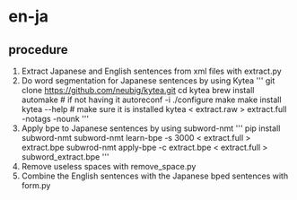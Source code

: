 # en-ja

## procedure
1. Extract Japanese and English sentences from xml files with extract.py
2. Do word segmentation for Japanese sentences by using Kytea
  '''
  git clone https://github.com/neubig/kytea.git
  cd kytea
  brew install automake # if not having it
  autoreconf -i
  ./configure
  make
  make install
  kytea --help # make sure it is installed
  kytea < extract.raw > extract.full -notags -nounk
  '''
3. Apply bpe to Japanese sentences by using subword-nmt
  '''
  pip install subword-nmt
  subword-nmt learn-bpe -s 3000 < extract.full > extract.bpe
  subwrod-nmt apply-bpe -c extract.bpe < extract.full > subword_extract.bpe
  '''
4. Remove useless spaces with remove_space.py
5. Combine the English sentences with the Japanese bped sentences with form.py

  
